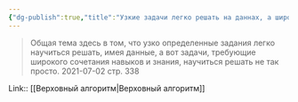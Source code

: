```yaml
---
{"dg-publish":true,"title":"Узкие задачи легко решать на даннах, а широкие - нет","tags":["quotes"],"date":"2021-07-02T22:08:00+04:00","modified_at":"2023-01-09T16:36:54+04:00","permalink":"/quotes/202107022208/","dgHomeLink":false,"dgPassFrontmatter":true}
---
```



> Общая тема здесь в том, что узко определенные задания легко научиться решать, имея данные, а вот задачи, требующие широкого сочетания навыков и знания, научиться решать не так просто.
	2021-07-02 стр. 338

Link:: [[Верховный алгоритм|Верховный алгоритм]]

